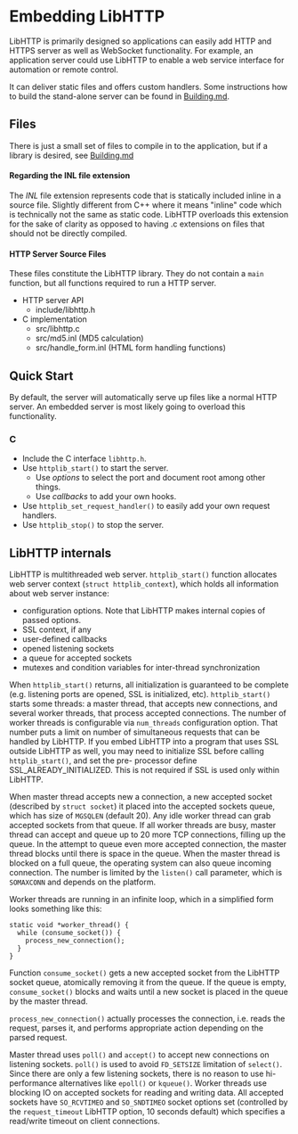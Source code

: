 Embedding LibHTTP
=========

LibHTTP is primarily designed so applications can easily add HTTP and HTTPS server as well as WebSocket functionality.  For example, an application server could use LibHTTP to enable a web service interface for automation or remote control.

It can deliver static files and offers custom handlers. Some instructions how to build the stand-alone server can be found in [Building.md](Building.md).

Files
------

There is just a small set of files to compile in to the application,
but if a library is desired, see [Building.md](Building.md)

#### Regarding the INL file extension
The *INL* file extension represents code that is statically included inline in a source file.  Slightly different from C++ where it means "inline" code which is technically not the same as static code. LibHTTP overloads this extension for the sake of clarity as opposed to having .c extensions on files that should not be directly compiled.

#### HTTP Server Source Files

These files constitute the LibHTTP library.  They do not contain a `main` function,
but all functions required to run a HTTP server.

  - HTTP server API
    - include/libhttp.h
  - C implementation
    - src/libhttp.c
    - src/md5.inl (MD5 calculation)
    - src/handle_form.inl (HTML form handling functions)

Quick Start
------

By default, the server will automatically serve up files like a normal HTTP server.  An embedded server is most likely going to overload this functionality.

### C
  - Include the C interface ```libhttp.h```.
  - Use `httplib_start()` to start the server.
      - Use *options* to select the port and document root among other things.
      - Use *callbacks* to add your own hooks.
  - Use `httplib_set_request_handler()` to easily add your own request handlers.
  - Use `httplib_stop()` to stop the server.

LibHTTP internals
------

LibHTTP is multithreaded web server. `httplib_start()` function allocates
web server context (`struct httplib_context`), which holds all information
about web server instance:

- configuration options. Note that LibHTTP makes internal copies of
  passed options.
- SSL context, if any
- user-defined callbacks
- opened listening sockets
- a queue for accepted sockets
- mutexes and condition variables for inter-thread synchronization

When `httplib_start()` returns, all initialization is guaranteed to be complete
(e.g. listening ports are opened, SSL is initialized, etc). `httplib_start()` starts
some threads: a master thread, that accepts new connections, and several
worker threads, that process accepted connections. The number of worker threads
is configurable via `num_threads` configuration option. That number puts a
limit on number of simultaneous requests that can be handled by LibHTTP.
If you embed LibHTTP into a program that uses SSL outside LibHTTP as well,
you may need to initialize SSL before calling `httplib_start()`, and set the pre-
processor define SSL_ALREADY_INITIALIZED. This is not required if SSL is used
only within LibHTTP.

When master thread accepts new a connection, a new accepted socket (described
by `struct socket`) it placed into the accepted sockets queue,
which has size of `MGSQLEN` (default 20).
Any idle worker thread can grab accepted sockets from that queue.
If all worker threads are busy, master thread can accept and queue up to
20 more TCP connections, filling up the queue.
In the attempt to queue even more accepted connection, the master thread blocks
until there is space in the queue. When the master thread is blocked on a
full queue, the operating system can also queue incoming connection.
The number is limited by the `listen()` call parameter,
which is `SOMAXCONN` and depends on the platform.

Worker threads are running in an infinite loop, which in a simplified form
looks something like this:

    static void *worker_thread() {
      while (consume_socket()) {
        process_new_connection();
      }
    }

Function `consume_socket()` gets a new accepted socket from the LibHTTP socket
queue, atomically removing it from the queue. If the queue is empty,
`consume_socket()` blocks and waits until a new socket is placed in the queue
by the master thread.

`process_new_connection()` actually processes the
connection, i.e. reads the request, parses it, and performs appropriate action
depending on the parsed request.

Master thread uses `poll()` and `accept()` to accept new connections on
listening sockets. `poll()` is used to avoid `FD_SETSIZE` limitation of
`select()`. Since there are only a few listening sockets, there is no reason
to use hi-performance alternatives like `epoll()` or `kqueue()`. Worker
threads use blocking IO on accepted sockets for reading and writing data.
All accepted sockets have `SO_RCVTIMEO` and `SO_SNDTIMEO` socket options set
(controlled by the `request_timeout` LibHTTP option, 10 seconds default)
which specifies a read/write timeout on client connections.
